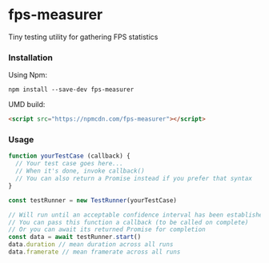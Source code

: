 # fps-measurer

Tiny testing utility for gathering FPS statistics

### Installation
Using Npm:
```
npm install --save-dev fps-measurer
```
UMD build:
```html
<script src="https://npmcdn.com/fps-measurer"></script>
```
### Usage
```js
function yourTestCase (callback) {
  // Your test case goes here...
  // When it's done, invoke callback()
  // You can also return a Promise instead if you prefer that syntax
}

const testRunner = new TestRunner(yourTestCase)

// Will run until an acceptable confidence interval has been established.
// You can pass this function a callback (to be called on complete)
// Or you can await its returned Promise for completion
const data = await testRunner.start()
data.duration // mean duration across all runs
data.framerate // mean framerate across all runs
```
